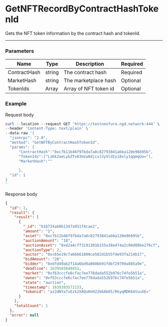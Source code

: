 # GetNFTRecordByContractHashTokenId
Gets the NFT token information by the contract hash and tokenId.
<hr>

### Parameters

|    Name    | Type | Description | Required |
| ---------- | --- |    ------    | ----|
| ContractHash     | string| The contract hash | Required |
| MarketHash     | string| The  marketplace hash | Optional |
| TokenIds    | Array| Array of NFT token id| Optional |

### Example

Request body

```powershell
curl --location --request GET 'https://testneofura.ngd.network:444' \
--header 'Content-Type: text/plain' \
--data-raw '{
  "jsonrpc": "2.0",
  "method": "GetNFTByContractHashTokenId",
  "params": {
      "ContractHash":"0xc7b11b46f97bda7a8c82793841abba120e96695b",     
      "TokenIds":["LzKk2aeLybZTv83Hzw8djcvJJyVldIyi8oly1qqmqUo="],
      "MarketHash":""
      
      },
  "id": 1
}
'
```
Response body

```json
{
  "id": 1,
  "result": {
    "result": [
      {
        "_id": "61b724ab0b1347a931f4cae2",
        "amount": "1",
        "asset": "0xc7b11b46f97bda7a8c82793841abba120e96695b",
        "auctionAmount": "10",
        "auctionAsset": "0xd2a4cff31913016155e38e474a2c06d08be276cf",
        "auctionType": 2,
        "auctor": "0xc65e19cfa66b61800ce582d1b55f4e93fa214b17",
        "bidAmount": "20",
        "bidder": "0x6fd49ab2f14a6bd9a060bb91fdbf29799a885a9e",
        "deadline": 1639565840451,
        "market": "0xf63cccfe6cfac7ee776dada552b976c74fe5b51a",
        "owner": "0xf63cccfe6cfac7ee776dada552b976c74fe5b51a",
        "state": "auction",
        "timestamp": 1639393572133,
        "tokenid": "az2dNYa7xEzk2XAQoHnH22k6AbO5/RkyqMDK64VuuXE="
      }
    ],
    "totalCount": 1
  },
  "error": null
}
```


